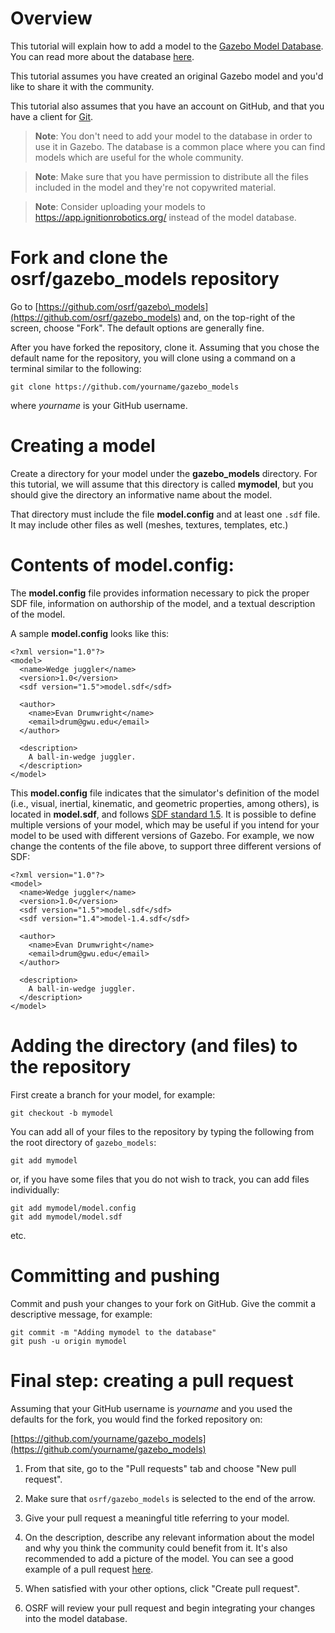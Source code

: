 # Overview

This tutorial will explain how to add a model to the
[Gazebo Model Database](http://models.gazebosim.org/).
You can read more about the database
[here](/tutorials?tut=model_structure&cat=build_robot).

This tutorial assumes you have created an original Gazebo model and you'd like
to share it with the community.

This tutorial also assumes that you have an account on GitHub, and that you have a client for [Git](https://git-scm.com/).

> **Note**: You don't need to add your model to the database in order to use it
in Gazebo. The database is a common place where you can find models which are
useful for the whole community.

> **Note**: Make sure that you have permission to distribute all the files included
in the model and they're not copywrited material.

> **Note**: Consider uploading your models to https://app.ignitionrobotics.org/
instead of the model database.

# Fork and clone the osrf/gazebo\_models repository
Go to [https://github.com/osrf/gazebo\_models](https://github.com/osrf/gazebo_models)
and, on the top-right of the screen, choose "Fork". The default options are generally fine.

After you have forked the repository, clone it. Assuming that you chose the
default name for the repository, you will clone using a command on a terminal
similar to the following:

    git clone https://github.com/yourname/gazebo_models

where _yourname_ is your GitHub username.

# Creating a model

Create a directory for your model under the **gazebo\_models** directory.
For this tutorial, we will assume that this directory is called **mymodel**,
but you should give the directory an informative name about the model.

That directory must include the file **model.config** and at least one `.sdf`
file. It may include other files as well (meshes, textures, templates, etc.)

# Contents of **model.config**:

The **model.config** file provides information necessary to pick the proper SDF file, information on authorship of the model, and a textual description of the model.

A sample **model.config** looks like this:

    <?xml version="1.0"?>
    <model>
      <name>Wedge juggler</name>
      <version>1.0</version>
      <sdf version="1.5">model.sdf</sdf>

      <author>
        <name>Evan Drumwright</name>
        <email>drum@gwu.edu</email>
      </author>

      <description>
        A ball-in-wedge juggler.
      </description>
    </model>

This **model.config** file indicates that the simulator's definition of the model (i.e., visual, inertial, kinematic, and geometric properties, among others), is located in **model.sdf**, and follows [SDF standard 1.5](http://sdformat.org/spec). It is possible to define multiple versions of your model, which may be useful if you intend for your model to be used with different versions of Gazebo. For example, we now change the contents of the file above, to support three different versions of SDF:

    <?xml version="1.0"?>
    <model>
      <name>Wedge juggler</name>
      <version>1.0</version>
      <sdf version="1.5">model.sdf</sdf>
      <sdf version="1.4">model-1.4.sdf</sdf>

      <author>
        <name>Evan Drumwright</name>
        <email>drum@gwu.edu</email>
      </author>

      <description>
        A ball-in-wedge juggler.
      </description>
    </model>


# Adding the directory (and files) to the repository

First create a branch for your model, for example:

    git checkout -b mymodel

You can add all of your files to the repository by typing the following from
the root directory of `gazebo_models`:

    git add mymodel

or, if you have some files that you do not wish to track, you can add files individually:

    git add mymodel/model.config
    git add mymodel/model.sdf
etc.

# Committing and pushing

Commit and push your changes to your fork on GitHub. Give the commit a
descriptive message, for example:

    git commit -m "Adding mymodel to the database"
    git push -u origin mymodel

# Final step: creating a pull request

Assuming that your GitHub username is _yourname_ and you used the defaults
for the fork, you would find the forked repository on:

[https://github.com/yourname/gazebo_models](https://github.com/yourname/gazebo_models)

1. From that site, go to the "Pull requests" tab and choose "New pull request".

1. Make sure that `osrf/gazebo_models` is selected to the end of the arrow.

1. Give your pull request a meaningful title referring to your model.

1. On the description, describe any relevant information about the model and why
you think the community could benefit from it. It's also recommended to add a
picture of the model. You can see a good example of a pull request
[here](https://osrf-migration.github.io/gazebo_models-gh-pages/#!/osrf/gazebo_models/pull-requests/241/page/1).

1. When satisfied with your other options, click "Create pull request".

1. OSRF will review your pull request and begin integrating your changes into
the model database.
